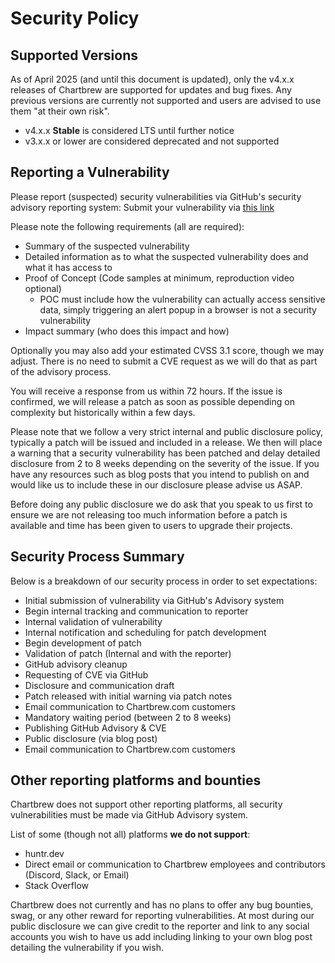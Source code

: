 # Security Policy

## Supported Versions

As of April 2025 (and until this document is updated), only the v4.x.x releases of Chartbrew are supported for updates and bug fixes. Any previous versions are currently not supported and users are advised to use them "at their own risk".

- v4.x.x **Stable** is considered LTS until further notice
- v3.x.x or lower are considered deprecated and not supported

## Reporting a Vulnerability

Please report (suspected) security vulnerabilities via GitHub's security advisory reporting system:
Submit your vulnerability via [this link](https://github.com/chartbrew/chartbrew/security/advisories/new)

Please note the following requirements (all are required):

- Summary of the suspected vulnerability
- Detailed information as to what the suspected vulnerability does and what it has access to
- Proof of Concept (Code samples at minimum, reproduction video optional)
  - POC must include how the vulnerability can actually access sensitive data, simply triggering an alert popup in a browser is not a security vulnerability
- Impact summary (who does this impact and how)

Optionally you may also add your estimated CVSS 3.1 score, though we may adjust. There is no need to submit a CVE request as we will do that as part of the advisory process.

You will receive a response from us within 72 hours. If the issue is confirmed, we will release a patch as soon as possible depending on complexity but historically within a few days.

Please note that we follow a very strict internal and public disclosure policy, typically a patch will be issued and included in a release. We then will place a warning that a security vulnerability has been patched and delay detailed disclosure from 2 to 8 weeks depending on the severity of the issue. If you have any resources such as blog posts that you intend to publish on and would like us to include these in our disclosure please advise us ASAP.

Before doing any public disclosure we do ask that you speak to us first to ensure we are not releasing too much information before a patch is available and time has been given to users to upgrade their projects.

## Security Process Summary

Below is a breakdown of our security process in order to set expectations:

- Initial submission of vulnerability via GitHub's Advisory system
- Begin internal tracking and communication to reporter
- Internal validation of vulnerability
- Internal notification and scheduling for patch development
- Begin development of patch
- Validation of patch (Internal and with the reporter)
- GitHub advisory cleanup
- Requesting of CVE via GitHub
- Disclosure and communication draft
- Patch released with initial warning via patch notes
- Email communication to Chartbrew.com customers
- Mandatory waiting period (between 2 to 8 weeks)
- Publishing GitHub Advisory & CVE
- Public disclosure (via blog post)
- Email communication to Chartbrew.com customers

## Other reporting platforms and bounties

Chartbrew does not support other reporting platforms, all security vulnerabilities must be made via GitHub Advisory system.

List of some (though not all) platforms **we do not support**:

- huntr.dev
- Direct email or communication to Chartbrew employees and contributors (Discord, Slack, or Email)
- Stack Overflow

Chartbrew does not currently and has no plans to offer any bug bounties, swag, or any other reward for reporting vulnerabilities. At most during our public disclosure we can give credit to the reporter and link to any social accounts you wish to have us add including linking to your own blog post detailing the vulnerability if you wish.
